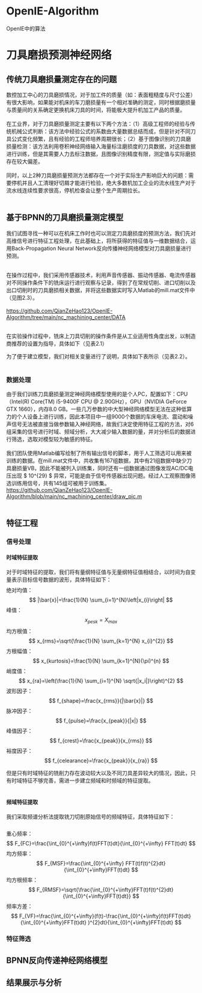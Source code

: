# OpenIE-Algorithm
 OpenIE中的算法
# 刀具磨损预测神经网络
##  传统刀具磨损量测定存在的问题
数控加工中心的刀具磨损情况，对于加工件的质量（如：表面粗糙度与尺寸公差）有很大影响，如果能对机床的车刀磨损量有一个相对准确的测定，同时根据磨损量与质量间的关系确定更换机床刀具的时间，将能极大提升机加工产品的质量。<br><br>
在工业界，对于刀具磨损量测定主要有以下两个方法：（1）高级工程师的经验与传统机械公式判断：该方法中经验公式的系数由大量数据总结而成，但是针对不同刀具公式变化频繁，且有经验的工程师培养周期很长；（2）基于图像识别的刀具磨损量检测：该方法利用卷积神经网络输入海量标注磨损度的刀具数据，对这些数据进行训练，但是其需要人力去标注数据，且图像识别精度有限，测定值与实际磨损存在较大偏差。<br><br>
同时，以上2种刀具磨损量预测方法都存在一个对于实际生产影响巨大的问题：需要停机并且人工清理好切屑才能进行检验，绝大多数机加工企业的流水线生产对于流水线连续性要求很高，停机检查会让整个生产周期拉长。<br><br>
## 基于BPNN的刀具磨损量测定模型
我们试图寻找一种可以在机床工作时也可以测定刀具磨损度的预测方法，我们先对高维信号进行特征工程处理，在此基础上，将所获得的特征值与一维数据结合，运用Back-Propagation Neural Network反向传播神经网络模型对刀具磨损量进行预测。<br><br>

在操作过程中，我们采用传感器技术，利用声音传感器、振动传感器、电流传感器对不同操作条件下的铣床运行进行观察与记录，得到了在常规切削、进口切削以及出口切削时的刀具磨损相关数据，并将这些数据实时写入Matlab的mill.mat文件中（见图2.3）。<br><br>
https://github.com/QianZeHao123/OpenIE-Algorithm/tree/main/nc_machining_center/DATA<br><br>

在实验操作过程中，铣床上刀具切削的操作条件是从工业适用性角度出发，以制造商推荐的设置为指导，具体如下（见表2.1）

为了便于建立模型，我们对相关变量进行了说明，具体如下表所示（见表2.2）。<br><br>

### 数据处理
由于我们训练刀具磨损量测定神经网络模型使用的是个人PC，配置如下：CPU（Intel(R) Core(TM) i5-9400F CPU @ 2.90GHz），GPU（NVIDIA GeForce GTX 1660），内存8.0 GB。一些几万参数的中大型神经网络模型无法在这种低算力的个人设备上进行训练，因此本项目中一组9000个数据的车床电流、震动和噪声信号无法被直接当做参数输入神经网络，故我们决定使用特征工程的方法，对6组采集的信号进行时域、频域分析，大大减少输入数据的量，并对分析后的数据进行筛选，选取对模型较为敏感的特征。<br><br>
我们团队使用Matlab编写绘制了所有输出信号的脚本，用于人工筛选可以用来被训练的数据。在mill.mat文件中，共收集有167组数据，其中有21组数据中缺少刀具磨损量VB，因此不能被列入训练集，同时还有一组数据通过图像发现AC/DC电压出现 $ 10^{29} $ 异常，可能是由于信号传感器出现问题。经过人工观察图像筛选训练用信号，共有145组可被用于训练集。
https://github.com/QianZeHao123/OpenIE-Algorithm/blob/main/nc_machining_center/draw_pic.m<br><br>

## 特征工程
### 信号处理
#### 时域特征提取
对于时域特征的提取，我们将有量纲特征值与无量纲特征值相结合，以时间为自变量表示目标信号数据的波形，具体特征如下：
$$ $$
绝对均值：
$$ |\bar{x}|=\frac{1}{N} \sum_{i=1}^{N}\left|x_{i}\right| $$
峰值：
$$ x_{pesk}=X_{max} $$
均方根值：
$$ x_{rms}=\sqrt{\frac{1}{N} \sum_{k=1}^{N} x_{i}^{2}} $$
方根幅值：
$$ x_{kurtosis}=\frac{1}{N} \sum_{k=1}^{N}(\pi)^{n} $$
峭度值：
$$ x_{ra}=\left(\frac{1}{N} \sum_{i=1}^{N} \sqrt{|x_i|}\right)^{2} $$
波形因子：
$$ f_{shape}=\frac{x_{rms}}{|\bar{x}|} $$
脉冲因子：
$$ f_{pulse}=\frac{x_{peak}}{|x|} $$
峰值因子：
$$ f_{crest}=\frac{x_{peak}}{x_{rms}} $$
裕度因子：
$$ f_{celearance}=\frac{x_{peak}}{x_{ra}} $$

但是只有时域特征的铣削力存在波动较大以及不同刀具差异较大的情况，因此，只有时域特征不够完善，需进一步建立频域和时频域的特征提取。<br><br>

#### 频域特征提取
我们采取频谱分析法提取铣刀切削原始信号的频域特征，具体特征如下：<br><br>
$$$$
重心频率：
$$ F_{FC}=\frac{\int_{0}^{+\infty}f(t)FFT(t)dt}{\int_{0}^{+\infty} FFT(t)dt} $$
均方频率：
$$ F_{MSF}=\frac{\int_{0}^{+\infty} FFT(t)f(t)^{2}dt}{\int_{0}^{+\infty}FFT(t)dt} $$
均方根频率：
$$ F_{RMSF}=\sqrt{\frac{\int_{0}^{+\infty}FFT(t)f(t)^{2}dt}{\int_{0}^{+\infty}FFT(t)dt}} $$
频率方差：
$$ F_{VF}=\frac{\int_{0}^{+\infty}(f(t)-\frac{\int_{0}^{+\infty}f(t)FFT(t)dt}{\int_{0}^{+\infty}FFT(t)dt} )^{2}dt}{\int_{0}^{+\infty}FFT(t)dt}  $$

### 特征筛选
## BPNN反向传递神经网络模型
## 结果展示与分析
